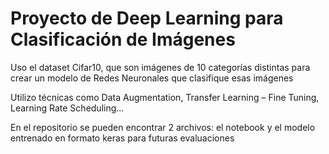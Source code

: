 # Proyecto de Deep Learning para Clasificación de Imágenes

Uso el dataset Cifar10, que son imágenes de 10 categorías distintas para crear un modelo de Redes Neuronales que clasifique esas imágenes

Utilizo técnicas como Data Augmentation, Transfer Learning – Fine Tuning, Learning Rate Scheduling...

En el repositorio se pueden encontrar 2 archivos: el notebook y el modelo entrenado en formato keras para futuras evaluaciones

